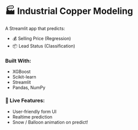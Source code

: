 # 🏭 Industrial Copper Modeling

A Streamlit app that predicts:
- 💰 Selling Price (Regression)
- 📦 Lead Status (Classification)

### Built With:
- XGBoost
- Scikit-learn
- Streamlit
- Pandas, NumPy

### 🔮 Live Features:
- User-friendly form UI
- Realtime prediction
- Snow / Balloon animation on predict!
